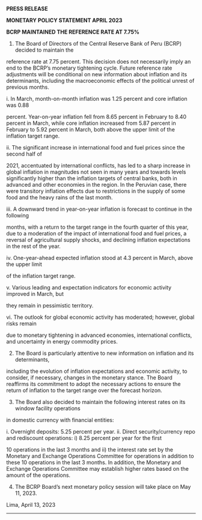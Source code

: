 **PRESS RELEASE**

**MONETARY POLICY STATEMENT APRIL 2023**

**BCRP MAINTAINED THE REFERENCE RATE AT 7.75%**

1. The Board of Directors of the Central Reserve Bank of Peru (BCRP) decided to maintain the

reference rate at 7.75 percent. This decision does not necessarily imply an end to the BCRP’s
monetary tightening cycle. Future reference rate adjustments will be conditional on new
information about inflation and its determinants, including the macroeconomic effects of the
political unrest of previous months.

i. In March, month-on-month inflation was 1.25 percent and core inflation was 0.88

percent. Year-on-year inflation fell from 8.65 percent in February to 8.40 percent in
March, while core inflation increased from 5.87 percent in February to 5.92 percent in
March, both above the upper limit of the inflation target range.

ii. The significant increase in international food and fuel prices since the second half of

2021, accentuated by international conflicts, has led to a sharp increase in global
inflation in magnitudes not seen in many years and towards levels significantly higher
than the inflation targets of central banks, both in advanced and other economies in the
region. In the Peruvian case, there were transitory inflation effects due to restrictions in
the supply of some food and the heavy rains of the last month.

iii. A downward trend in year-on-year inflation is forecast to continue in the following

months, with a return to the target range in the fourth quarter of this year, due to a
moderation of the impact of international food and fuel prices, a reversal of agricultural
supply shocks, and declining inflation expectations in the rest of the year.

iv. One-year-ahead expected inflation stood at 4.3 percent in March, above the upper limit

of the inflation target range.

v. Various leading and expectation indicators for economic activity improved in March, but

they remain in pessimistic territory.

vi. The outlook for global economic activity has moderated; however, global risks remain

due to monetary tightening in advanced economies, international conflicts, and
uncertainty in energy commodity prices.

2. The Board is particularly attentive to new information on inflation and its determinants,

including the evolution of inflation expectations and economic activity, to consider, if
necessary, changes in the monetary stance. The Board reaffirms its commitment to adopt the
necessary actions to ensure the return of inflation to the target range over the forecast horizon.

3. The Board also decided to maintain the following interest rates on its window facility operations

in domestic currency with financial entities:

i. Overnight deposits: 5.25 percent per year.
ii. Direct security/currency repo and rediscount operations: i) 8.25 percent per year for the first

10 operations in the last 3 months and ii) the interest rate set by the Monetary and Exchange
Operations Committee for operations in addition to these 10 operations in the last 3 months.
In addition, the Monetary and Exchange Operations Committee may establish higher rates
based on the amount of the operations.

4. The BCRP Board’s next monetary policy session will take place on May 11, 2023.

Lima, April 13, 2023


-----


